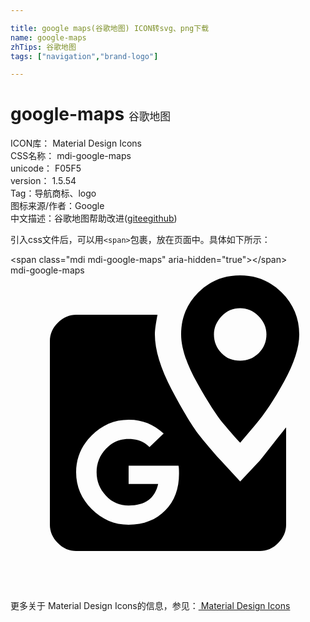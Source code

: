 ```yaml
---

title: google maps(谷歌地图) ICON转svg、png下载
name: google-maps
zhTips: 谷歌地图
tags: ["navigation","brand-logo"]

---
```


# google-maps  <small style="font-size: 60%;font-weight: 100">谷歌地图</small>


<div class="detail-page">
<p>
<span>
ICON库：
<span class="badge-secondary badge">Material Design Icons</span> 
</span>
<br/>
<span>
CSS名称：
<span class="badge-secondary badge">mdi-google-maps</span> 
</span>
<br/>
<span>
unicode：
<span class="badge-secondary badge">F05F5</span> 
<copy-btn content='F05F5' btn-title=""></copy-btn>
<copy-btn :content='String.fromCodePoint(parseInt("F05F5", 16))' btn-title="复制U"></copy-btn>
</span>
<br/>
<span>
version：
<span class="badge-secondary badge">1.5.54</span> 
</span><br/><span>Tag：<span class="badge-light badge"><router-link to="/tags/navigation.html">导航</router-link></span><span class="badge-light badge"><router-link to="/tags/brand-logo.html">商标、logo</router-link></span></span>
<br/>
<span>图标来源/作者：<span class="badge-light badge">Google</span></span> 
<br/>
<span class="zh-detail">中文描述：<span class="badge-primary badge">谷歌地图</span><span class="help-link"><span>帮助改进</span>(<a href="https://gitee.com/liuwave/icon-helper/edit/master/json/material/google-maps.json" target="_blank" rel="noopener noreferrer">gitee</a><a href="https://github.com/liuwave/icon-helper/edit/master/json/material/google-maps.json" target="_blank" rel="noopener noreferrer">github</a></span>)</span><br/>
</p>
</div>
<div class="alert alert-dark">
  <i class="mdi mdi-google-maps mdi-48px"></i>
  <i class="mdi mdi-google-maps mdi-36px"></i>
  <i class="mdi mdi-google-maps mdi-24px"></i>
  <i class="mdi mdi-google-maps mdi-18px"></i>
</div>
<div>
  <p>引入css文件后，可以用<code>&lt;span&gt;</code>包裹，放在页面中。具体如下所示：    
  </p>
  <div class="alert alert-primary" style="font-size: 14px">
    &lt;span class="mdi mdi-google-maps" aria-hidden="true"&gt;&lt;/span&gt;
    <copy-btn content='<span class="mdi mdi-google-maps" aria-hidden="true"></span>'></copy-btn>
  </div>
  <div class="alert alert-secondary">
    <i class="mdi mdi-google-maps"
    style="font-size: 24px"
    aria-hidden="true"></i> mdi-google-maps
    <copy-btn content="mdi-google-maps" btn-title="复制图标名称"></copy-btn>
  </div>
</div>
<div id="svg" class="svg-wrap">
<svg xmlns="http://www.w3.org/2000/svg" viewBox="0 0 24 24"><path d="M15.5,4.5C15.5,5.06 15.7,5.54 16.08,5.93C16.45,6.32 16.92,6.5 17.5,6.5C18.05,6.5 18.5,6.32 18.91,5.93C19.3,5.54 19.5,5.06 19.5,4.5C19.5,3.97 19.3,3.5 18.89,3.09C18.5,2.69 18,2.5 17.5,2.5C16.95,2.5 16.5,2.69 16.1,3.09C15.71,3.5 15.5,3.97 15.5,4.5M22,4.5C22,5.5 21.61,6.69 20.86,8.06C20.11,9.44 19.36,10.56 18.61,11.44L17.5,12.75C17.14,12.38 16.72,11.89 16.22,11.3C15.72,10.7 15.05,9.67 14.23,8.2C13.4,6.73 13,5.5 13,4.5C13,3.25 13.42,2.19 14.3,1.31C15.17,0.44 16.23,0 17.5,0C18.73,0 19.8,0.44 20.67,1.31C21.55,2.19 22,3.25 22,4.5M21,11.58V19C21,19.5 20.8,20 20.39,20.39C20,20.8 19.5,21 19,21H5C4.5,21 4,20.8 3.61,20.39C3.2,20 3,19.5 3,19V5C3,4.5 3.2,4 3.61,3.61C4,3.2 4.5,3 5,3H11.2C11.08,3.63 11,4.13 11,4.5C11,5.69 11.44,7.09 12.28,8.7C13.13,10.3 13.84,11.5 14.41,12.21C15,12.95 15.53,13.58 16.03,14.11L17.5,15.7L19,14.11C20.27,12.5 20.94,11.64 21,11.58M9,14.5V15.89H11.25C11,17 10.25,17.53 9,17.53C8.31,17.53 7.73,17.28 7.27,16.78C6.8,16.28 6.56,15.69 6.56,15C6.56,14.31 6.8,13.72 7.27,13.22C7.73,12.72 8.31,12.47 9,12.47C9.66,12.47 10.19,12.67 10.59,13.08L11.67,12.05C10.92,11.36 10.05,11 9.05,11H9C7.91,11 6.97,11.41 6.19,12.19C5.41,12.97 5,13.91 5,15C5,16.09 5.41,17.03 6.19,17.81C6.97,18.59 7.91,19 9,19C10.16,19 11.09,18.63 11.79,17.91C12.5,17.19 12.84,16.25 12.84,15.09C12.84,14.81 12.83,14.61 12.8,14.5H9Z" /></svg>
</div>
<detail full-name='mdi-google-maps'></detail>
    
<div><p>更多关于 Material Design Icons的信息，参见：<a target="_blank" href="https://iconhelper.cn/material.html"> Material Design Icons</a>
</p></div>
